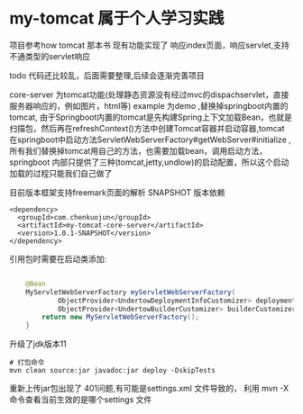 # my-tomcat  属于个人学习实践
项目参考how tomcat 那本书
现有功能实现了 响应index页面，响应servlet,支持不通类型的servlet响应

todo 代码还比较乱，后面需要整理,后续会逐渐完善项目

core-server 为tomcat功能(处理静态资源没有经过mvc的dispachservlet，直接服务器响应的，例如图片，html等)
example 为demo ,替换掉springboot内置的tomcat,
由于Springboot内置的tomcat是先构建Spring上下文加载Bean，也就是扫描包，然后再在refreshContext()方法中创建Tomcat容器并启动容器,tomcat
在springboot中启动方法ServletWebServerFactory#getWebServer#initialize  ,
所有我们替换掉tomcat用自己的方法，也需要加载bean，调用启动方法，springboot 内部只提供了三种(tomcat,jetty,undlow)的启动配置，所以这个启动加载的过程只能我们自己做了

目前版本框架支持freemark页面的解析
SNAPSHOT 版本依赖
~~~
<dependency>
  <groupId>com.chenkuojun</groupId>
  <artifactId>my-tomcat-core-server</artifactId>
  <version>1.0.1-SNAPSHOT</version>
</dependency>
~~~

引用包时需要在启动类添加:
~~~java

    @Bean
    MyServletWebServerFactory myServletWebServerFactory(
            ObjectProvider<UndertowDeploymentInfoCustomizer> deploymentInfoCustomizers,
            ObjectProvider<UndertowBuilderCustomizer> builderCustomizers) {
        return new MyServletWebServerFactory();
    }
~~~

升级了jdk版本11
~~~
# 打包命令
mvn clean source:jar javadoc:jar deploy -DskipTests
~~~

重新上传jar包出现了 401问题,有可能是settings.xml 文件导致的，
利用 mvn -X 命令查看当前生效的是哪个settings 文件

